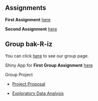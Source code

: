 ## Assignments
**First Assignment** [here](BDA503_Assignment1.html)

**Second Assignment** [here](BDA503_Assignment2RM.html)

## Group bak-R-iz
You can click [here](https://pjournal.github.io/mef04g-bak-r-iz/) to see our group page.

Shiny App for **First Group Assignment** [here](https://alihan.shinyapps.io/ISBIKE-shiny/)

Group Project

* [Project Proposal](https://pjournal.github.io/mef04g-bak-r-iz/Group-project.html)

* [Exploratory Data Analysis](https://pjournal.github.io/mef04g-bak-r-iz/ExpDataAnl.html)
